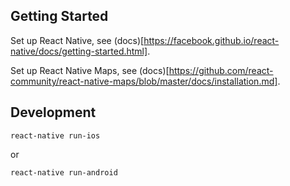 ## Getting Started

Set up React Native, see (docs)[https://facebook.github.io/react-native/docs/getting-started.html].

Set up React Native Maps, see (docs)[https://github.com/react-community/react-native-maps/blob/master/docs/installation.md].

## Development

```
react-native run-ios
```
or
```
react-native run-android
```